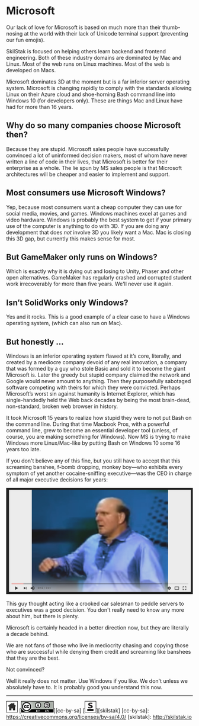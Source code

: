 # Microsoft

Our lack of love for Microsoft is based on much more than their
thumb-nosing at the world with their lack of
Unicode terminal support (preventing our fun emojis).

SkilStak is focused on helping others learn backend and frontend
engineering. Both of these industry domains are dominated by Mac
and Linux. Most of the web runs on Linux machines. Most of the web
is developed on Macs.

Microsoft dominates 3D at the moment but is a far inferior server
operating system. Microsoft is changing rapidly to comply with
the standards allowing Linux on their Azure cloud and shoe-horning
Bash command line into Windows 10 (for developers only). These are
things Mac and Linux have had for more than 16 years.

## Why do so many companies choose Microsoft then?

Because they are stupid. Microsoft sales people have successfully
convinced a lot of uninformed decision makers, most of whom have
never written a line of code in their lives, that Microsoft is
better for their enterprise as a whole. The lie spun by MS sales
people is that Microsoft architectures will be cheaper and easier
to implement and support.

## Most consumers use Microsoft Windows?

Yep, because most consumers want a cheap computer they can use for
social media, movies, and games. Windows machines excel at games
and video hardware. Windows is probably the best system to get if
your primary use of the computer is anything to do with 3D. If you
are doing any development that does *not* involve 3D you likely
want a Mac. Mac is closing this 3D gap, but currently this makes
sense for most.

## But GameMaker only runs on Windows?

Which is exactly why it is dying out and losing to Unity, Phaser and other
open alternatives. GameMaker has regularly crashed and corrupted
student work irrecoverably for more than five years. We'll never use
it again.

## Isn’t SolidWorks only Windows?

Yes and it rocks. This is a good example of a clear case to have
a Windows operating system, (which can also run on Mac).

## But honestly ...

Windows is an inferior operating system flawed at it’s core,
literally, and created by a mediocre company devoid of any real
innovation, a company that was formed by a guy who stole Basic and
sold it to become the giant Microsoft is. Later the greedy but
stupid company claimed the network and Google would never amount
to anything. Then they purposefully sabotaged software competing
with theirs for which they were convicted. Perhaps Microsoft’s worst
sin against humanity is Internet Explorer, which has single-handedly
held the Web back decades by being the most brain-dead,
non-standard, broken web browser in history.

It took Microsoft 15 years to realize how stupid they were to not
put Bash on the command line. During that time Macbook Pros, with
a powerful command line, grew to become an essential developer tool
(unless, of course, you are making something for Windows). Now MS is
trying to make Windows more Linux/Mac-like by putting Bash on Windows
10 some 16 years too late.

If you don't believe any of this fine, but you  still have to accept
that this screaming banshee, f-bomb dropping,  monkey boy—who
exhibits every symptom of yet another cocaine-sniffing executive—was
the CEO in charge of all major executive decisions for years:

[![idiot](/assets/idiot.png)](https://youtu.be/e8M6S8EKbnU)

This guy thought acting like a crooked car salesman to peddle servers
to executives was a good decision. You don't really need to know any
more about him, but there is plenty.

Microsoft is certainly headed in a better direction now, but they are
literally a decade behind.

We are not fans of those who live in mediocrity chasing and copying
those who are successful while denying them credit and screaming
like banshees that they are the best. 

Not convinced?

Well it really does not matter. Use Windows if you like. We don't
unless we absolutely have to. It is probably good you understand this
now.
 
---
[![home](/assets/home-bw.png)](/README.md)
[![cc-by-sa](/assets/cc-by-sa.png)][cc-by-sa]
[![skilstak](/assets/skilstak-logo-bw.png)][skilstak]
[cc-by-sa]: https://creativecommons.org/licenses/by-sa/4.0/
[skilstak]: http://skilstak.io

